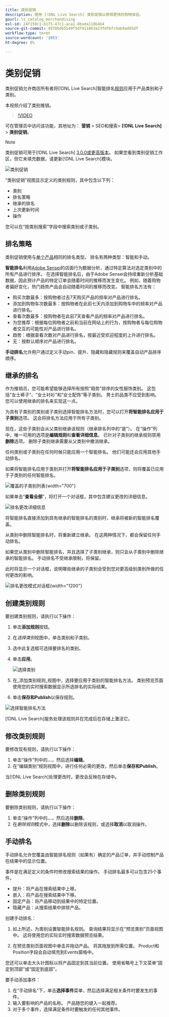 ```yaml
---
title: 类别促销
description: 使用 [!DNL Live Search] 类别促销以获得更快的购物体验。
gourl: ls_catalog_merchandising
exl-id: 24f159c1-b175-47c1-aca1-8bada118b4b4
source-git-commit: 4978bdb5549f5df911863a23fdfbfc9ab9ad05df
workflow-type: tm+mt
source-wordcount: '1053'
ht-degree: 0%

---
```


# 类别促销

类别促销允许商店所有者将[!DNL Live Search]智能排名[规则](rules.md)应用于产品类别和子类别。

本视频介绍了类别推销。

>[!VIDEO](https://video.tv.adobe.com/v/3424617)

可在管理员中访问该功能，其地址为： **营销** > SEO和搜索> **[!DNL Live Search]** > **类别促销**。

>[!NOTE]
>
>类别促销可用于[!DNL Live Search] [3.0.0或更高版本](release-notes.md)。 如果您看到类别促销工作区，但它未填充数据，请更新[!DNL Live Search]模块。

![类别促销](assets/category_workspace.png)

“类别促销”视图显示定义的类别规则，其中包含以下列：

* 类别
* 排名策略
* 继承的排名
* 上次更新时间
* 操作

您可以在“按类别搜索”字段中搜索类别或子类别。

## 排名策略

类别促销使用与[单个产品](rules-workspace.md)相同的排名类型。
排名有两种类型：智能和手动。

**智能排名**&#x200B;利用[Adobe Sensei](https://www.adobe.com/sensei.html)的店面行为数据分析，通过特定算法对选定类别中的所有产品进行排序。 在选择智能排名后，由于Adobe Sensei会持续重新分析基础数据，因此预计产品的特定订单会随着时间的推移而发生变化。 例如，随着购物者偏好变化，热门趋势产品会自动随着时间的推移而改变。
智能排名方法有：

* 购买次数最多：按购物者过去7天购买产品的频率对产品进行排名。
* 添加到购物车次数最多：按购物者在此前七天内添加到购物车中的频率对产品进行排名。
* 查看次数最多：按购物者在此前7天查看产品的频率对产品进行排名。
* 为您推荐：根据每位购物者之前和当前在网站上的行为，按购物者与每位购物者交互的可能性对产品进行排名。
* 趋势：根据查看次数对产品进行排名，按最近受欢迎程度的上升进行排名。
* 无：按默认顺序对产品进行排名。

**手动排名**&#x200B;允许用户通过定义手动pin、提升、隐藏和隐藏规则来覆盖自动产品排序顺序。

## 继承的排名

作为推销员，您可能希望能够选择所有按照“趋势”排序的女性服饰类别。 这包括“女士裤子”、“女士衬衫”和“女士配饰”等子类别。 男士的品类不应受到影响。 您可以使用继承的排名来实现这一点。

为具有子类别的类别或子类别选择智能排名方法时，您可以打开&#x200B;**将智能排名应用于子类别**&#x200B;选项。 这会将排名方法应用于所有子类别。

现在，这些子类别会从父类别继承该规则（继承排名列中的“是”）。 在“操作”列中，唯一可用的选项是&#x200B;**编辑规则**&#x200B;和&#x200B;**查看详细信息**。 已针对子类别的继承规则禁用&#x200B;**删除**&#x200B;选项。 删除子类别继承需要从父类别中撤消继承。

任何类别或子类别在任何时候只能应用一个智能排名。 他们可能还会应用其他手动排名。

如果将智能排名应用于类别并打开&#x200B;**将智能排名应用于子类别**&#x200B;选项，则将覆盖已应用于子类别的任何智能排名。

![覆盖的子类别列表](assets/category_overwite_subs.png){width="700"}

如果单击“**查看全部**”，将打开一个对话框，其中包含建议更改的详细信息。

![排名更改详细信息](assets/category_overwrite.png)

将智能排名直接添加到具有继承的智能排名的类别时，继承将被新的智能排名覆盖。

从类别中删除智能排名时，将重新建立继承。
在这两种情况下，都会保留任何手动排名。

如果您从类别中删除智能排名，并且选择了子类别继承，则只会从子类别中删除继承的智能排名。 手动排名不受继承限制，将保留。

此时将显示一个对话框，说明哪些继承的子类别会受到您对更高级别类别所做的任何更改的影响。

![排名更改模式对话框](assets/category_overwrite_modal.png){width="1200"}

## 创建类别规则

要创建类别规则，请执行以下操作：

1. 单击&#x200B;**添加规则**&#x200B;按钮。
1. 在&#x200B;_选择类别_&#x200B;视图中，单击类别和子类别。
1. 选中此复选框可选择要排名的类别。
1. 单击&#x200B;**应用**。

   ![选择类别](assets/category_select.png)

1. 在&#x200B;_添加类别规则_视图中，选择要应用于类别的智能排名方法。
类别预览页面使用您的实时搜索数据显示所选排名的实际结果。
1. 单击&#x200B;**保存和Publish**&#x200B;以保存规则。

![选择智能排名方法](assets/category_ranking.png)

[!DNL Live Search]服务处理该规则并在完成后在存储上激活它。

## 修改类别规则

要修改现有规则，请执行以下操作：

1. 单击“操作”列中的&#x200B;**...**，然后选择&#x200B;**编辑**。
1. 在“编辑类别”规则视图中，进行任何必需的更改，然后单击&#x200B;**保存和Publish**。

当[!DNL Live Search]处理更改时，更改会反映在存储中。

## 删除类别规则

要删除类别规则，请执行以下操作：

1. 单击“操作”列中的&#x200B;**...**，然后选择&#x200B;**删除**。
1. 在&#x200B;_删除规则_&#x200B;模式中，选择&#x200B;**删除**&#x200B;以删除该规则，或选择&#x200B;**取消**&#x200B;以取消操作。

## 手动排名

手动排名允许您覆盖由智能排名规则（如果有）确定的产品订单，并手动控制产品在结果中的显示位置。

事件是在满足定义的条件时修改搜索结果的操作。 手动排名最多可以包含25个事件。

* 提升：将产品在搜索结果中上移。
* 嵌入：将产品在搜索结果中下移。
* 固定产品：将产品移动到结果中的特定位置。
* 隐藏产品：从搜索结果中排除产品。

创建手动排名：

1. 如上所述，为类别设置智能排名规则。 查询结果将显示在“预览类别”页面视图中。 这将使用您的实际实时搜索数据预览结果。

1. 在预览类别页面视图中单击并拖动产品。 将其拖放到所需位置。 Product和Position字段会自动填充到Events窗格中。

您还可以单击大头针图标以将产品固定到其当前位置。 使用省略号上下文菜单“固定到顶部”或“固定到底部”。

要手动添加事件：

1. 在“手动排名”下，单击&#x200B;**选择事件**&#x200B;菜单，然后选择满足相关条件时要发生的事件。
1. 输入要影响的产品的名称。 产品随您的键入一起推荐。
1. 对于多个事件，选择满足条件时要触发的任何其他事件。
